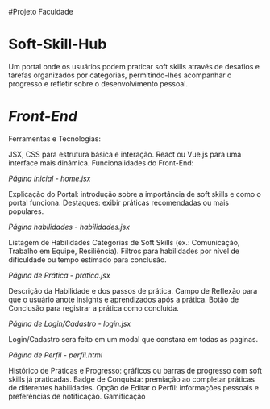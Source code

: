 #Projeto Faculdade


# Soft-Skill-Hub
Um portal onde os usuários podem praticar soft skills através de desafios e tarefas organizados por categorias, permitindo-lhes acompanhar o progresso e refletir sobre o desenvolvimento pessoal.

# *Front-End*
Ferramentas e Tecnologias:

JSX, CSS  para estrutura básica e interação.
React ou Vue.js para uma interface mais dinâmica.
Funcionalidades do Front-End:

*Página Inicial - home.jsx*

Explicação do Portal: introdução sobre a importância de soft skills e como o portal funciona.
Destaques: exibir práticas recomendadas ou mais populares.

*Página habilidades - habilidades.jsx*

Listagem de Habilidades
Categorias de Soft Skills (ex.: Comunicação, Trabalho em Equipe, Resiliência).
Filtros para habilidades por nível de dificuldade ou tempo estimado para conclusão.

*Página de Prática - pratica.jsx*

Descrição da Habilidade e dos passos de prática.
Campo de Reflexão para que o usuário anote insights e aprendizados após a prática.
Botão de Conclusão para registrar a prática como concluída.

*Página de Login/Cadastro - login.jsx*

Login/Cadastro sera feito em um modal que constara em todas as paginas.


*Página de Perfil - perfil.html*

Histórico de Práticas e Progresso: gráficos ou barras de progresso com soft skills já praticadas.
Badge de Conquista: premiação ao completar práticas de diferentes habilidades.
Opção de Editar o Perfil: informações pessoais e preferências de notificação.
Gamificação

